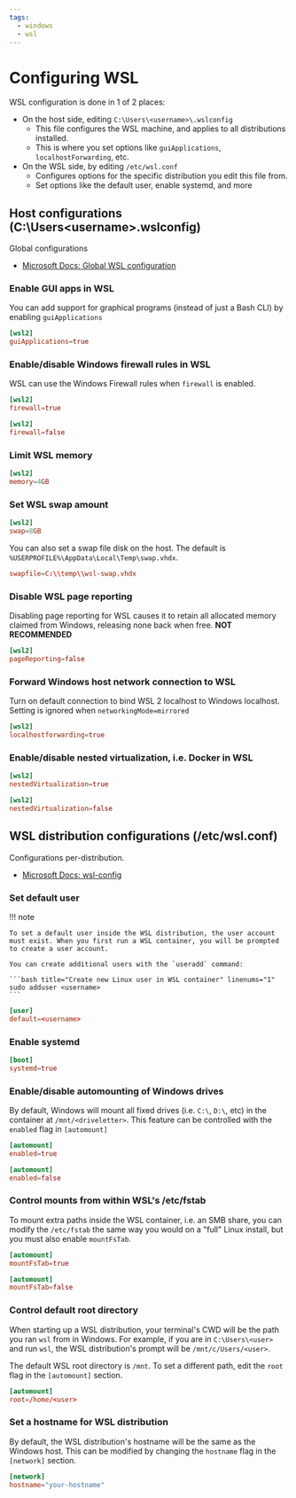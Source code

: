 ```yaml
---
tags:
  - windows
  - wsl
---
```


# Configuring WSL

WSL configuration is done in 1 of 2 places:

- On the host side, editing `C:\Users\<username>\.wslconfig`
    - This file configures the WSL machine, and applies to all distributions installed.
    - This is where you set options like `guiApplications`, `localhostForwarding`, etc.
- On the WSL side, by editing `/etc/wsl.conf`
    - Configures options for the specific distribution you edit this file from.
    - Set options like the default user, enable systemd, and more

## Host configurations (C:\Users\<username>\.wslconfig)

Global configurations

- [Microsoft Docs: Global WSL configuration](https://learn.microsoft.com/en-us/windows/wsl/wsl-config#wslconfig)

### Enable GUI apps in WSL

You can add support for graphical programs (instead of just a Bash CLI) by enabling `guiApplications`

```conf title="Enable GUI support for WSL" linenums="1"
[wsl2]
guiApplications=true
```

### Enable/disable Windows firewall rules in WSL

WSL can use the Windows Firewall rules when `firewall` is enabled.

```conf title="Enable Windows Firewall rules in WSL" linenums="1"
[wsl2]
firewall=true
```

```conf title="Disable Windows Firewall rules in WSL" linenums="1"
[wsl2]
firewall=false
```

### Limit WSL memory

```conf title="Limit global WSL memory" linenums="1"
[wsl2]
memory=4GB
```

### Set WSL swap amount

```conf title="Set global WSL swap memory" linenums="1"
[wsl2]
swap=8GB
```

You can also set a swap file disk on the host. The default is `%USERPROFILE%\AppData\Local\Temp\swap.vhdx`.

```conf title="Set swap file" linenums="1"
swapfile=C:\\temp\\wsl-swap.vhdx
```

### Disable WSL page reporting

Disabling page reporting for WSL causes it to retain all allocated memory claimed from Windows, releasing none back when free. **NOT RECOMMENDED**

```conf title="Disable page reporting" linenums="1"
[wsl2]
pageReporting=false
```

### Forward Windows host network connection to WSL

Turn on default connection to bind WSL 2 localhost to Windows localhost. Setting is ignored when `networkingMode=mirrored`

```conf title="Forward host localnet" linenums="1"
[wsl2]
localhostforwarding=true
```

### Enable/disable nested virtualization, i.e. Docker in WSL

```conf title="Enable nested virtualization" linenums="1"
[wsl2]
nestedVirtualization=true
```

```conf title="Disable nested virtualization" linenums="1"
[wsl2]
nestedVirtualization=false
```

## WSL distribution configurations (/etc/wsl.conf)

Configurations per-distribution.

- [Microsoft Docs: wsl-config](https://learn.microsoft.com/en-us/windows/wsl/wsl-config#wslconf)

### Set default user

!!! note

    To set a default user inside the WSL distribution, the user account must exist. When you first run a WSL container, you will be prompted to create a user account.
    
    You can create additional users with the `useradd` command:

    ```bash title="Create new Linux user in WSL container" linenums="1"
    sudo adduser <username>
    ```

```conf title="Set default WSL user" linenums="1"
[user]
default=<username>
```

### Enable systemd

```conf title="Enable systemd in WSL" linenums="1"
[boot]
systemd=true
```

### Enable/disable automounting of Windows drives

By default, Windows will mount all fixed drives (i.e. `C:\`, `D:\`, etc) in the container at `/mnt/<driveletter>`. This feature can be controlled with the `enabled` flag in `[automount]`

```conf title="Enable automounting Windows drives in WSL" linenums="1"
[automount]
enabled=true
```

```conf title="Disable automounting Windows drives in WSL" linenums="1"
[automount]
enabled=false
```

### Control mounts from within WSL's /etc/fstab

To mount extra paths inside the WSL container, i.e. an SMB share, you can modify the `/etc/fstab` the same way you would on a "full" Linux install, but you must also enable `mountFsTab`.

```conf title="Enable auto-mount WSL's /etc/fstab" linenums="1"
[automount]
mountFsTab=true
```

```conf title="Disable auto-mount WSL's /etc/fstab" linenums="1"
[automount]
mountFsTab=false
```

### Control default root directory

When starting up a WSL distribution, your terminal's CWD will be the path you ran `wsl` from in Windows. For example, if you are in `C:\Users\<user>` and run `wsl`, the WSL distribution's prompt will be `/mnt/c/Users/<user>`.

The default WSL root directory is `/mnt`. To set a different path, edit the `root` flag in the `[automount]` section.

```conf title="Change default WSL root directory" linenums="1"
[automount]
root=/home/<user>
```

### Set a hostname for WSL distribution

By default, the WSL distribution's hostname will be the same as the Windows host. This can be modified by changing the `hostname` flag in the `[network]` section.

```conf title="Set WSL hostname" linenums="1"
[network]
hostname="your-hostname"
```
